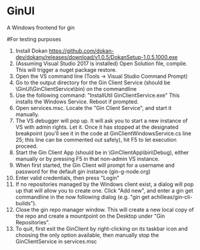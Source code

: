 # GinUI
A Windows frontend for gin


#For testing purposes

1. Install Dokan https://github.com/dokan-dev/dokany/releases/download/v1.0.5/DokanSetup-1.0.5.1000.exe
2. (Assuming Visual Studio 2017 is installed) Open Solution file, compile. This will trigger a nuget package restore.
3. Open the VS command line (Tools -> Visual Studio Command Prompt)
4. Go to the output directory for the Gin Client Service (should be \GinUI\GinClientService\bin) on the commandline
5. Use the following command: "InstallUtil GinClientService.exe" This installs the Windows Service. Reboot if prompted.
6. Open services.msc. Locate the "Gin Client Service", and start it manually.
7. The VS debugger will pop up. It will ask you to start a new instance of VS with admin rights. Let it. Once it has stopped at the designated breakpoint (you'll see it in the code at GinClientWindowsService.cs line 25; this line can be commented out safely), hit F5 to let execution proceed.
8. Start the Gin Client App (should be in \GinClientApp\bin\Debug), either manually or by pressing F5 in that non-admin VS instance.
9. When first started, the Gin Client will prompt for a username and password for the default gin instance (gin-g-node.org)
10. Enter valid credentials, then press "Login"
11. If no repositories managed by the Windows client exist, a dialog will pop up that will allow you to create one. Click "Add new", and enter a gin get commandline in the now following dialog (e.g. "gin get achilleas/gin-cli-builds").
12. Close the gin repo manager window. This will create a new local copy of the repo and create a mountpoint on the Desktop under "Gin Repositories".
13. To quit, first exit the GinClient by right-clicking on its taskbar icon and choosing the only option available, then manually stop the GinClientService in services.msc

